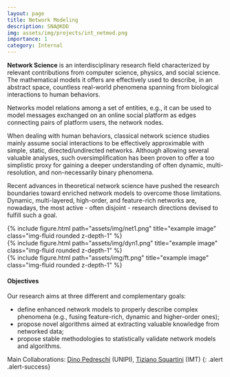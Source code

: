 ```yaml
---
layout: page
title: Network Modeling
description: SNA@KDD
img: assets/img/projects/int_netmod.png
importance: 1
category: Internal
---
```


**Network Science** is an interdisciplinary research field characterized by relevant contributions from computer science, physics, and social science. 
The mathematical models it offers are effectively used to describe, in an abstract space, countless real-world phenomena spanning from biological interactions to human behaviors. 

Networks model relations among a set of entities, e.g., it can be used to model messages exchanged on an online social platform as edges connecting pairs of platform users, the network nodes. 

When dealing with human behaviors, classical network science studies mainly assume social interactions to be effectively approximable with simple, static, directed/undirected networks. 
Although allowing several valuable analyses, such oversimplification has been proven to offer a too simplistic proxy for gaining a deeper understanding of often dynamic, multi-resolution, and non-necessarily binary phenomena. 

Recent advances in theoretical network science have pushed the research boundaries toward enriched network models to overcome those limitations. 
Dynamic, multi-layered, high-order, and feature-rich networks are, nowadays, the most active - often disjoint - research directions devised to fulfill such a goal. 

<div class="row">
    <div class="col-sm mt-3 mt-md-0">
        {% include figure.html path="assets/img/net1.png" title="example image" class="img-fluid rounded z-depth-1" %}
    </div>
    <div class="col-sm mt-3 mt-md-0">
        {% include figure.html path="assets/img/dyn1.png" title="example image" class="img-fluid rounded z-depth-1" %}
    </div>
    <div class="col-sm mt-3 mt-md-0">
        {% include figure.html path="assets/img/ft.png" title="example image" class="img-fluid rounded z-depth-1" %}
    </div>
</div>

#### Objectives
Our research aims at three different and complementary goals:
- define enhanced network models to properly describe complex phenomena (e.g., fusing feature-rich, dynamic and higher-order ones);
- propose novel algorithms aimed at extracting valuable knowledge from networked data;
- propose stable methodologies to statistically validate network models and algorithms.

Main Collaborations: [Dino Pedreschi](https://scholar.google.it/citations?hl=it&user=5efz6osAAAAJ) (UNIPI), [Tiziano Squartini](https://scholar.google.it/citations?hl=it&user=xevG7aEAAAAJ) (IMT)
{: .alert .alert-success}